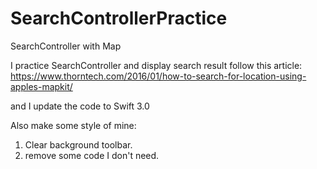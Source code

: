 # SearchControllerPractice
SearchController with Map

I practice SearchController and display search result follow this article:
https://www.thorntech.com/2016/01/how-to-search-for-location-using-apples-mapkit/

and I update the code to Swift 3.0

Also make some style of mine:
1. Clear background toolbar.
2. remove some code I don't need.
